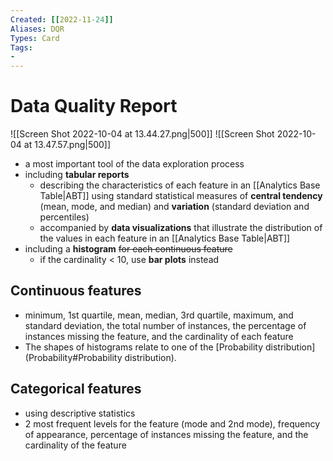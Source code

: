 ```yaml
---
Created: [[2022-11-24]]
Aliases: DQR
Types: Card
Tags: 
- 
---
```

# Data Quality Report
![[Screen Shot 2022-10-04 at 13.44.27.png|500]]
![[Screen Shot 2022-10-04 at 13.47.57.png|500]]
- a most important tool of the data exploration process
- including **tabular reports** 
	- describing the characteristics of each feature in an [[Analytics Base Table|ABT]] using standard statistical measures of **central tendency** (mean, mode, and median) and **variation** (standard deviation and percentiles)
	- accompanied by **data visualizations** that illustrate the distribution of the values in each feature in an [[Analytics Base Table|ABT]]
- including a **histogram** ~~for each continuous feature~~
	- if the cardinality < 10, use **bar plots** instead

## Continuous features
- minimum, 1st quartile, mean, median, 3rd quartile, maximum, and standard deviation, the total number of instances, the percentage of instances missing the feature, and the cardinality of each feature
- The shapes of histograms relate to one of the [Probability distribution](Probability#Probability distribution).

## Categorical features
- using descriptive statistics
- 2 most frequent levels for the feature (mode and 2nd mode), frequency of appearance, percentage of instances missing the feature, and the cardinality of the feature
